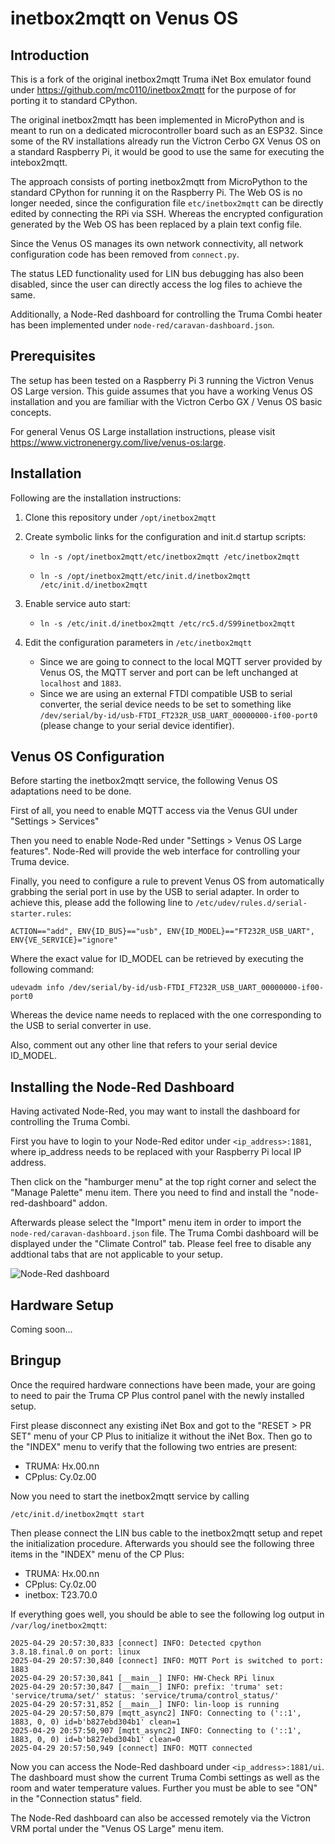 # inetbox2mqtt on Venus OS

## Introduction

This is a fork of the original inetbox2mqtt Truma iNet Box emulator found under https://github.com/mc0110/inetbox2mqtt for the purpose of for porting it to standard CPython.

The original inetbox2mqtt has been implemented in MicroPython and is meant to run on a dedicated microcontroller board such as an ESP32. Since some of the RV installations already run the Victron Cerbo GX Venus OS on a standard Raspberry Pi, it would be good to use the same for executing the intebox2mqtt.

The approach consists of porting inetbox2mqtt from MicroPython to the standard CPython for running it on the Raspberry Pi. The Web OS is no longer needed, since the configuration file `etc/inetbox2mqtt` can be directly edited by connecting the RPi via SSH. Whereas the encrypted configuration generated by the Web OS has been replaced by a plain text config file.

Since the Venus OS manages its own network connectivity, all network configuration code has been removed from `connect.py`.

The status LED functionality used for LIN bus debugging has also been disabled, since the user can directly access the log files to achieve the same.

Additionally, a Node-Red dashboard for controlling the Truma Combi heater has been implemented under `node-red/caravan-dashboard.json`.

## Prerequisites

The setup has been tested on a Raspberry Pi 3 running the Victron Venus OS Large version. This guide assumes that you have a working Venus OS installation and you are familiar with the Victron Cerbo GX / Venus OS basic concepts.

For general Venus OS Large installation instructions, please visit https://www.victronenergy.com/live/venus-os:large.


## Installation

Following are the installation instructions:

1. Clone this repository under `/opt/inetbox2mqtt`

2. Create symbolic links for the configuration and init.d startup scripts:

   * `ln -s /opt/inetbox2mqtt/etc/inetbox2mqtt /etc/inetbox2mqtt`

   * `ln -s /opt/inetbox2mqtt/etc/init.d/inetbox2mqtt /etc/init.d/inetbox2mqtt`

3. Enable service auto start:
   * `ln -s /etc/init.d/inetbox2mqtt /etc/rc5.d/S99inetbox2mqtt`

4. Edit the configuration parameters in `/etc/inetbox2mqtt`
   * Since we are going to connect to the local MQTT server provided by Venus OS, the MQTT server and port can be left unchanged at `localhost` and `1883`.
   * Since we are using an external FTDI compatible USB to serial converter, the serial device needs to be set to something like `/dev/serial/by-id/usb-FTDI_FT232R_USB_UART_00000000-if00-port0` (please change to your serial device identifier).

## Venus OS Configuration

Before starting the inetbox2mqtt service, the following Venus OS adaptations need to be done.

First of all, you need to enable MQTT access via the Venus GUI under "Settings > Services"

Then you need to enable Node-Red under "Settings > Venus OS Large features". Node-Red will provide the web interface for controlling your Truma device.

Finally, you need to configure a rule to prevent Venus OS from automatically grabbing the serial port in use by the USB to serial adapter. In order to achieve this, please add the following line to `/etc/udev/rules.d/serial-starter.rules`:

`ACTION=="add", ENV{ID_BUS}=="usb", ENV{ID_MODEL}=="FT232R_USB_UART", ENV{VE_SERVICE}="ignore"`

Where the exact value for ID_MODEL can be retrieved by executing the following command:

`udevadm info /dev/serial/by-id/usb-FTDI_FT232R_USB_UART_00000000-if00-port0`

Whereas the device name needs to replaced with the one corresponding to the USB to serial converter in use.

Also, comment out any other line that refers to your serial device ID_MODEL.

## Installing the Node-Red Dashboard

Having activated Node-Red, you may want to install the dashboard for controlling the Truma Combi.

First you have to login to your Node-Red editor under `<ip_address>:1881`, where ip_address needs to be replaced with your Raspberry Pi local IP address.

Then click on the "hamburger menu" at the top right corner and select the "Manage Palette" menu item. There you need to find and install the "node-red-dashboard" addon.

Afterwards please select the "Import" menu item in order to import the `node-red/caravan-dashboard.json` file. The Truma Combi dashboard will be displayed under the "Climate Control" tab. Please feel free to disable any addtional tabs that are not applicable to your setup.

![Node-Red dashboard](doc/node-red.png)

## Hardware Setup

Coming soon...


## Bringup

Once the required hardware connections have been made, your are going to need to pair the Truma CP Plus control panel with the newly installed setup.

First please disconnect any existing iNet Box and got to the "RESET > PR SET" menu of your CP Plus to initialize it without the iNet Box. Then go to the "INDEX" menu to verify that the following two entries are present:

* TRUMA: Hx.00.nn
* CPplus: Cy.0z.00

Now you need to start the inetbox2mqtt service by calling

`/etc/init.d/inetbox2mqtt start`

Then please connect the LIN bus cable to the inetbox2mqtt setup and repet the initialization procedure. Afterwards you should see the following three items in the "INDEX" menu of the CP Plus:

* TRUMA: Hx.00.nn
* CPplus: Cy.0z.00
* inetbox: T23.70.0

If everything goes well, you should be able to see the following log output in `/var/log/inetbox2mqtt`:

```
2025-04-29 20:57:30,833 [connect] INFO: Detected cpython 3.8.18.final.0 on port: linux
2025-04-29 20:57:30,840 [connect] INFO: MQTT Port is switched to port: 1883
2025-04-29 20:57:30,841 [__main__] INFO: HW-Check RPi linux
2025-04-29 20:57:30,847 [__main__] INFO: prefix: 'truma' set: 'service/truma/set/' status: 'service/truma/control_status/'
2025-04-29 20:57:31,852 [__main__] INFO: lin-loop is running
2025-04-29 20:57:50,879 [mqtt_async2] INFO: Connecting to ('::1', 1883, 0, 0) id=b'b827ebd304b1' clean=1
2025-04-29 20:57:50,907 [mqtt_async2] INFO: Connecting to ('::1', 1883, 0, 0) id=b'b827ebd304b1' clean=0
2025-04-29 20:57:50,949 [connect] INFO: MQTT connected
```

Now you can access the Node-Red dashboard under `<ip_address>:1881/ui`. The dashboard must show the current Truma Combi settings as well as the room and water temperature values. Further you must be able to see "ON" in the "Connection status" field.

The Node-Red dashboard can also be accessed remotely via the Victron VRM portal under the "Venus OS Large" menu item.


